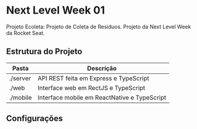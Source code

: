 # Next Level Week 01

Projeto Ecoleta: Projeto de Coleta de Resíduos. Projeto da Next Level Week da Rocket Seat.

## Estrutura do Projeto

| Pasta | Descrição |
| ----------- | ----------- |
| ./server | API REST feita em Express e TypeScript |
| ./web | Interface web em RectJS e TypeScript |
| ./mobile | Interface mobile em ReactNative e TypeScript |

## Configurações